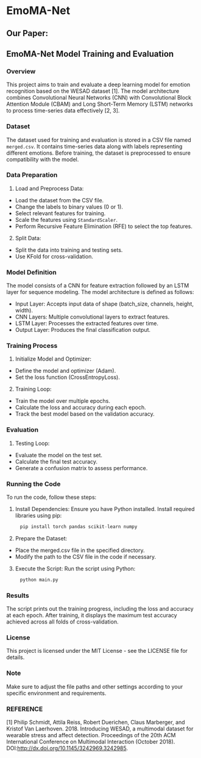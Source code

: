 # EmoMA-Net
## Our Paper: 

## EmoMA-Net Model Training and Evaluation
### Overview
This project aims to train and evaluate a deep learning model for emotion recognition based on the WESAD dataset [1]. The model architecture combines Convolutional Neural Networks (CNN) with Convolutional Block Attention Module (CBAM) and Long Short-Term Memory (LSTM) networks to process time-series data effectively [2, 3].
### Dataset
The dataset used for training and evaluation is stored in a CSV file named `merged.csv`. It contains time-series data along with labels representing different emotions. Before training, the dataset is preprocessed to ensure compatibility with the model.
### Data Preparation
1. Load and Preprocess Data:
- Load the dataset from the CSV file.
- Change the labels to binary values (0 or 1).
- Select relevant features for training.
- Scale the features using `StandardScaler`.
- Perform Recursive Feature Elimination (RFE) to select the top features.
2. Split Data:
- Split the data into training and testing sets.
- Use KFold for cross-validation.
### Model Definition
The model consists of a CNN for feature extraction followed by an LSTM layer for sequence modeling. The model architecture is defined as follows:
- Input Layer: Accepts input data of shape (batch_size, channels, height, width).
- CNN Layers: Multiple convolutional layers to extract features.
- LSTM Layer: Processes the extracted features over time.
- Output Layer: Produces the final classification output.
### Training Process
1. Initialize Model and Optimizer:
- Define the model and optimizer (Adam).
- Set the loss function (CrossEntropyLoss).
2. Training Loop:
- Train the model over multiple epochs.
- Calculate the loss and accuracy during each epoch.
- Track the best model based on the validation accuracy.
### Evaluation
1. Testing Loop:
- Evaluate the model on the test set.
- Calculate the final test accuracy.
- Generate a confusion matrix to assess performance.
### Running the Code
To run the code, follow these steps:
1. Install Dependencies:
Ensure you have Python installed.
Install required libraries using pip:
```python
     pip install torch pandas scikit-learn numpy
```
2. Prepare the Dataset:
- Place the merged.csv file in the specified directory.
- Modify the path to the CSV file in the code if necessary.
3. Execute the Script:
Run the script using Python:
```python
     python main.py
```
### Results
The script prints out the training progress, including the loss and accuracy at each epoch. After training, it displays the maximum test accuracy achieved across all folds of cross-validation.
### License
This project is licensed under the MIT License - see the LICENSE file for details.
### Note
Make sure to adjust the file paths and other settings according to your specific environment and requirements.

### REFERENCE
[1]	Philip Schmidt, Attila Reiss, Robert Duerichen, Claus Marberger, and Kristof Van Laerhoven. 2018. Introducing WESAD, a multimodal dataset for wearable stress and affect detection. Proceedings of the 20th ACM International Conference on Multimodal Interaction (October 2018). DOI:http://dx.doi.org/10.1145/3242969.3242985. 
